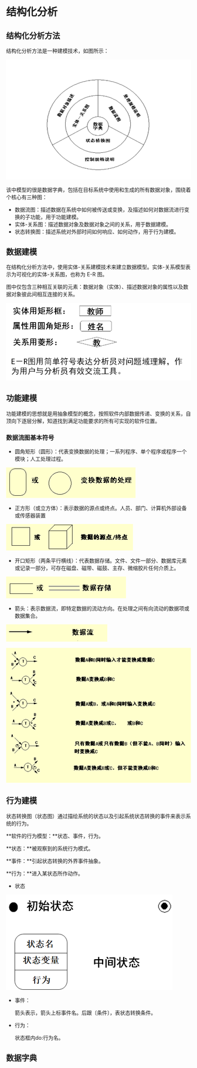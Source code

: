 # 结构化分析

## 结构化分析方法

结构化分析方法是一种建模技术，如图所示：

![image-20210304112141326](/soft_engineering/image-20210304112141326.png)

该中模型的很是数据字典，包括在目标系统中使用和生成的所有数据对象，围绕着个核心有三种图：

+ 数据流图：描述数据在系统中如何被传送或变换，及描述如何对数据流进行变换的子功能，用于功能建模。
+ 实体-关系图：描述数据对象及数据对象之间的关系，用于数据建模。
+ 状态转换图：描述系统对外部时间如何响应、如何动作，用于行为建模。

## 数据建模

在结构化分析方法中，使用实体-关系建模技术来建立数据模型。实体-关系模型表示为可视化的实体-关系图，也称为 E-R 图。

图中仅包含三种相互关联的元素：数据对象（实体）、描述数据对象的属性以及数据对象彼此间相互连接的关系。

![image-20210304152151301](/soft_engineering/image-20210304152151301.png)

## 功能建模

功能建模的思想就是用抽象模型的概念，按照软件内部数据传递、变换的关系，自顶向下逐层分解，知道找到满足功能要求的所有可实现的软件位置。

### 数据流图基本符号

+ 圆角矩形（圆形）：代表变换数据的处理；一系列程序、单个程序或程序一个模块；人工处理过程。

![image-20210304153843778](/soft_engineering/image-20210304153843778.png)

+ 正方形（或立方体）：表示数据的源点或终点。人员、部门、计算机外部设备或传感器装置

![image-20210304154001347](/soft_engineering/image-20210304154001347.png)

+ 开口矩形（两条平行横线）：代表数据存储。文件、文件一部分、数据库元素或记录一部分，可存在磁盘、磁带、磁鼓、主存、微缩胶片任何介质上。

![image-20210304154027700](/soft_engineering/image-20210304154027700.png)

+ 箭头：表示数据流，即特定数据的流动方向。在处理之间有向流动的数据项或数据集合。

![image-20210304154045043](/soft_engineering/image-20210304154045043.png)

![image-20210304155003526](/soft_engineering/image-20210304155003526.png)

## 行为建模

状态转换图（状态图）通过描绘系统的状态以及引起系统状态转换的事件来表示系统的行为。

**软件的行为模型：**状态、事件，行为。

**状态：**被观察到的系统行为模式。

**事件：**引起状态转换的外界事件抽象。

**行为：**进入某状态所作动作。

+ 状态

![image-20210304163510950](/soft_engineering/image-20210304163510950.png)

+ 事件：

  箭头表示，箭头上标事件名。后跟〔条件〕，表状态转换条件。



+ 行为：

  状态框内do:行为名。

## 数据字典







